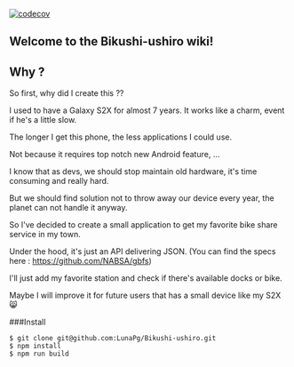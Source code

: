 [![codecov](https://codecov.io/gh/LunaPg/Bikushi-ushiro/branch/master/graph/badge.svg)](https://codecov.io/gh/LunaPg/Bikushi-ushiro)

## Welcome to the Bikushi-ushiro wiki!

## Why ?

So first, why did I create this ??

I used to have a Galaxy S2X for almost 7 years. It works like a charm, event if he's a little slow.

The longer I get this phone, the less applications I could use.

Not because it requires top notch new Android feature,  ...

I know that as devs, we should stop maintain old hardware, it's time consuming and really hard.

But we should find solution not to throw away our device every year, the planet can not handle it anyway.

So I've decided to create a small application to get my favorite bike share service in my town.

Under the hood, it's just an API delivering JSON.
(You can find the specs here : https://github.com/NABSA/gbfs)

I'll just add my favorite station and check if there's available docks or bike.

Maybe I will improve it for future users that has a small device like my S2X 😸 


###Install 
```
$ git clone git@github.com:LunaPg/Bikushi-ushiro.git
$ npm install
$ npm run build
```

